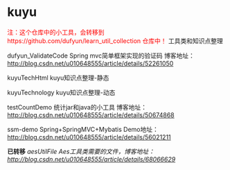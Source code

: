 # kuyu
<font color="red">注：这个仓库中的小工具，会转移到https://github.com/dufyun/learn_util_collection 仓库中！</font>
工具类和知识点整理

dufyun_ValidateCode	 Spring mvc简单框架实现的验证码 博客地址：http://blog.csdn.net/u010648555/article/details/52261050

kuyuTechHtml	kuyu知识点整理-静态

kuyuTechnology	kuyu知识点整理-动态

testCountDemo	统计jar和java的小工具 博客地址：http://blog.csdn.net/u010648555/article/details/50674868

ssm-demo   Spring+SpringMVC+Mybatis Demo地址：http://blog.csdn.net/u010648555/article/details/56021211


**已转移**
*aesUtilFile  Aes工具类需要的文件，博客地址：http://blog.csdn.net/u010648555/article/details/68066629* 
